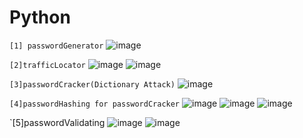# Python
`[1] passwordGenerator`
![image](https://github.com/Thein-Naing/Python/assets/117463446/dbcd6ccd-56e1-4370-a567-cc94b9eafefd)

`[2]trafficLocator`
![image](https://github.com/Thein-Naing/Python/assets/117463446/b20f445d-c968-4ac7-b725-9dc7c1464060)
![image](https://github.com/Thein-Naing/Python/assets/117463446/dc212eca-9b46-404c-8a2c-1dc8bafa011b)

`[3]passwordCracker(Dictionary Attack)`
![image](https://github.com/Thein-Naing/Python/assets/117463446/82f97ba2-414d-41f6-b16d-5596834111ba)

`[4]passwordHashing for passwordCracker`
![image](https://github.com/Thein-Naing/Python/assets/117463446/6269bb0e-2e40-46f7-a2f8-a2ab5c81faa1)
![image](https://github.com/Thein-Naing/Python/assets/117463446/48cd8aeb-e576-4dc6-b529-e42fd1dfe8ed)
![image](https://github.com/Thein-Naing/Python/assets/117463446/2f1f5665-a4be-4d52-ba18-4a787a34a3fa)

`[5]passwordValidating
![image](https://github.com/Thein-Naing/Python/assets/117463446/ff28782b-fb8e-4470-9f7c-7ba3904dc9d3)
![image](https://github.com/Thein-Naing/Python/assets/117463446/5f3a7009-3e99-464e-a394-4364eec02a9d)









